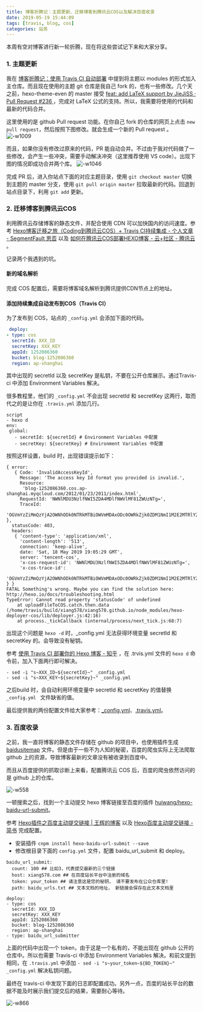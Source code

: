 ```yaml
---
title: 博客折腾记：主题更新、迁移博客到腾讯云COS以及解决百度收录
date: 2019-05-19 15:44:09
tags: [travis, blog, cos]
categories: 站务
---
```


本周有空对博客进行新一轮折腾，现在将这些尝试记下来和大家分享。

### 1. 主题更新

我在 [博客折腾记：使用 Travis CI 自动部署](http://xiang578.com/2018/05/28/use-travis-ci-to-auto-update/) 中提到将主题以 modules 的形式加入主仓库。而且现在使用的主题 git 仓库是我自己 fork 的，也有一些修改。几个天之前，hexo-theme-even 的 master 接受 [feat: add LaTeX support by JieJiSS · Pull Request #236 ](https://github.com/ahonn/hexo-theme-even/pull/236) ，完成对  LaTeX 公式的支持。所以，我需要将使用的代码和最新的代码合并。

这里使用的是 github Pull request 功能。在你自己 fork 的仓库的网页上点击 `new pull request`，然后按照下图修改。就会生成一个新的  Pull request 。
![-w1009](http://media.xiang578.com/15582362469640.jpg)

而且，如果你没有修改过原来的代码，PR 能自动合并。不过由于我对代码做了一些修改，会产生一些冲突，需要手动解决冲突（这里推荐使用 VS code）。出现下图的情况即成功合并两个库。
![-w1046](http://media.xiang578.com/15582366459115.jpg)

完成 PR 后，进入你站点下面的对应主题目录，使用 `git checkout master` 切换到主题的 master 分支，使用 `git pull origin master` 拉取最新的代码。回退到站点目录下，利用 `git add` 更新。

### 2. 迁移博客到腾讯云COS

利用腾讯云存储博客的静态文件，并配合使用 CDN 可以加快国内的访问速度。参考 [Hexo博客迁移之旅（Coding到腾讯云COS）+ Travis CI持续集成 - 个人文章 - SegmentFault 思否](https://segmentfault.com/a/1190000018752657?utm_source=tag-newest) 以及 [如何在腾讯云COS部署HEXO博客 - 云+社区 - 腾讯云](https://cloud.tencent.com/developer/article/1185253) 。

记录两个我遇到的坑。

#### 新的域名解析

完成 COS 配置后，需要将博客域名解析到腾讯提供CDN节点上的地址。

#### 添加持续集成自动发布到COS（Travis CI）

为了发布到 COS，站点的 `_config.yml` 会添加下面的代码。

```yml
 deploy:
- type: cos
  secretId: XXX_ID
  secretKey: XXX_KEY
  appId: 1252086360
  bucket: blog-1252086360
  region: ap-shanghai
```
其中出现的 secretId 以及 secretKey 是私钥，不要在公开仓库展示。通过Travis-ci 中添加 Environment Variables 解决。

很多教程里，他们的 `_config.yml` 不会出现 secretId 和 secretKey 这两行，取而代之的是让你在 `.travis.yml` 添加几行。

```
script 
- hexo d
env:
 global:
   - secretId: ${secretId} # Environment Variables 中配置
   - secretKey: ${secretKey} # Environment Variables 中配置
```
按照这样设置，build 时，出现错误提示如下：

```
{ error:
   { Code: 'InvalidAccessKeyId',
     Message: 'The access key Id format you provided is invalid.',
     Resource:
      'blog-1252086360.cos.ap-shanghai.myqcloud.com/2012/01/23/2011/index.html',
     RequestId: 'NWNlMDU3NzlfNWI5ZDA4MDlfNWVlMF81ZWUzNTg=',
     TraceId:
      'OGVmYzZiMmQzYjA2OWNhODk0NTRkMTBiOWVmMDAxODc0OWRkZjk0ZDM1NmI1M2E2MTRlY2MzZDhmNmI5MWI1OTQyYWVlY2QwZTk2MDVmZDQ3MmI2Y2I4ZmI5ZmM4ODFjMDU3YThkNThjZmQ1NWVkMGY2ZDBiNGM1YTEyNGIzMGM=' },
  statusCode: 403,
  headers:
   { 'content-type': 'application/xml',
     'content-length': '513',
     connection: 'keep-alive',
     date: 'Sat, 18 May 2019 19:05:29 GMT',
     server: 'tencent-cos',
     'x-cos-request-id': 'NWNlMDU3NzlfNWI5ZDA4MDlfNWVlMF81ZWUzNTg=',
     'x-cos-trace-id':
      'OGVmYzZiMmQzYjA2OWNhODk0NTRkMTBiOWVmMDAxODc0OWRkZjk0ZDM1NmI1M2E2MTRlY2MzZDhmNmI5MWI1OTQyYWVlY2QwZTk2MDVmZDQ3MmI2Y2I4ZmI5ZmM4ODFjMDU3YThkNThjZmQ1NWVkMGY2ZDBiNGM1YTEyNGIzMGM=' } }
FATAL Something's wrong. Maybe you can find the solution here: http://hexo.io/docs/troubleshooting.html
TypeError: Cannot read property 'statusCode' of undefined
    at uploadFileToCOS.catch.then.data (/home/travis/build/xiang578/xiang578.github.io/node_modules/hexo-deployer-cos/lib/deployer.js:42:16)
    at process._tickCallback (internal/process/next_tick.js:68:7)
```

出现这个问题是 `hexo -d` 时，_config.yml 无法获得环境变量 secretId 和 secretKey 的。会导致没有秘钥。

参考 [使用 Travis CI 部署你的 Hexo 博客 - 知乎](https://zhuanlan.zhihu.com/p/37014376) ，在 .trvis.yml 文件的 `hexo d` 命令前，加入下面两行即可解决。

```
- sed -i "s~XXX_ID~${secretId}~" _config.yml
- sed -i "s~XXX_KEY~${secretKey}~" _config.yml
```
之后build 时，会自动利用环境变量中 secretId 和 secretKey 的值替换 `_config.yml ` 文件缺省的值。

最后提供我的两份配置文件给大家参考：[_config.yml](https://github.com/xiang578/xiang578.github.io/blob/hexo/_config.yml)、[.travis.yml](https://github.com/xiang578/xiang578.github.io/blob/hexo/.travis.yml)。

### 3. 百度收录

之前，我一直将博客的静态文件存储在 github 的项目中，也使用插件生成 [baidusitemap](https://xiang578.com/baidusitemap.xml) 文件。但是由于一些不为人知的秘密，百度的爬虫实际上无法爬取 github 上的资源，导致博客最新的文章没有被收录到百度中。

而且从百度提供的抓取诊断上来看，配置腾讯云 COS 后，百度的爬虫依然访问的是 github 上的仓库。

![-w558](http://media.xiang578.com/15582343082714.jpg)

一顿搜索之后，找到一个主动提交 hexo 博客链接至百度的插件 [huiwang/hexo-baidu-url-submit](https://github.com/huiwang/hexo-baidu-url-submit)。

参考 [Hexo插件之百度主动提交链接 | 王辉的博客](https://hui-wang.info/2016/10/23/Hexo%E6%8F%92%E4%BB%B6%E4%B9%8B%E7%99%BE%E5%BA%A6%E4%B8%BB%E5%8A%A8%E6%8F%90%E4%BA%A4%E9%93%BE%E6%8E%A5/) 以及 [Hexo百度主动提交链接 - 简书](https://www.jianshu.com/p/f37452d4978e) 完成配置。

- 安装插件 `cnpm install hexo-baidu-url-submit --save`
- 修改根目录下面的 `config.yml` 文件，配置 baidu_url_submit 和 deploy。

```
baidu_url_submit:
  count: 100 ## 比如3，代表提交最新的三个链接
  host: xiang578.com ## 在百度站长平台中注册的域名
  token: your_token ## 请注意这是您的秘钥， 请不要发布在公众仓库里!
  path: baidu_urls.txt ## 文本文档的地址， 新链接会保存在此文本文档里

deploy:
- type: cos
  secretId: XXX_ID
  secretKey: XXX_KEY
  appId: 1252086360
  bucket: blog-1252086360
  region: ap-shanghai
- type: baidu_url_submitter
```

上面的代码中出现一个 token，由于这是一个私有的，不能出现在 github 公开的仓库中。所以也需要 Travis-ci 中添加 Environment Variables 解决。和前文提到相同，在 `.travis.yml` 中添加 `- sed -i "s~your_token~${BD_TOKEN}~" _config.yml` 解决私钥问题。

最终在 travis-ci 中发现下面的日志即配置成功。另外一点，百度的站长平台的数据不能及时展示我们提交后的结果，需要耐心等待。

![-w866](http://media.xiang578.com/15582352091163.jpg)
